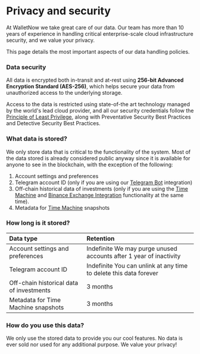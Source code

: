 # Privacy and security

At WalletNow we take great care of our data. Our team has more than 10 years of experience in handling critical enterprise-scale cloud infrastructure security, and we value your privacy.

This page details the most important aspects of our data handling policies.

### Data security

All data is encrypted both in-transit and at-rest using **256-bit Advanced Encryption Standard \(AES-256\)**, which helps secure your data from unauthorized access to the underlying storage.

Access to the data is restricted using state-of-the art technology managed by the world's lead cloud provider, and all our security credentials follow the [Principle of Least Privilege](https://en.wikipedia.org/wiki/Principle_of_least_privilege), along with Preventative Security Best Practices and Detective Security Best Practices.

### What data is stored?

We only store data that is critical to the functionality of the system. Most of the data stored is already considered public anyway since it is available for anyone to see in the blockchain, with the exception of the following:

1. Account settings and preferences
2. Telegram account ID \(only if you are using our [Telegram Bot](features/telegram-bot.md) integration\)
3. Off-chain historical data of investments \(only if you are using the [Time Machine](features/time-machine.md) and [Binance Exchange Integration](features/binance-exchange-integration.md) functionality at the same time\).
4. Metadata for [Time Machine](features/time-machine.md) snapshots

### How long is it stored?

| Data type | Retention |
| :--- | :--- |
| Account settings and preferences | Indefinite We may purge unused accounts after 1 year of inactivity |
| Telegram account ID | Indefinite You can unlink at any time to delete this data forever |
| Off-chain historical data of investments | 3 months |
| Metadata for Time Machine snapshots | 3 months |

### How do you use this data?

We only use the stored data to provide you our cool features. No data is ever sold nor used for any additional purpose. We value your privacy!

